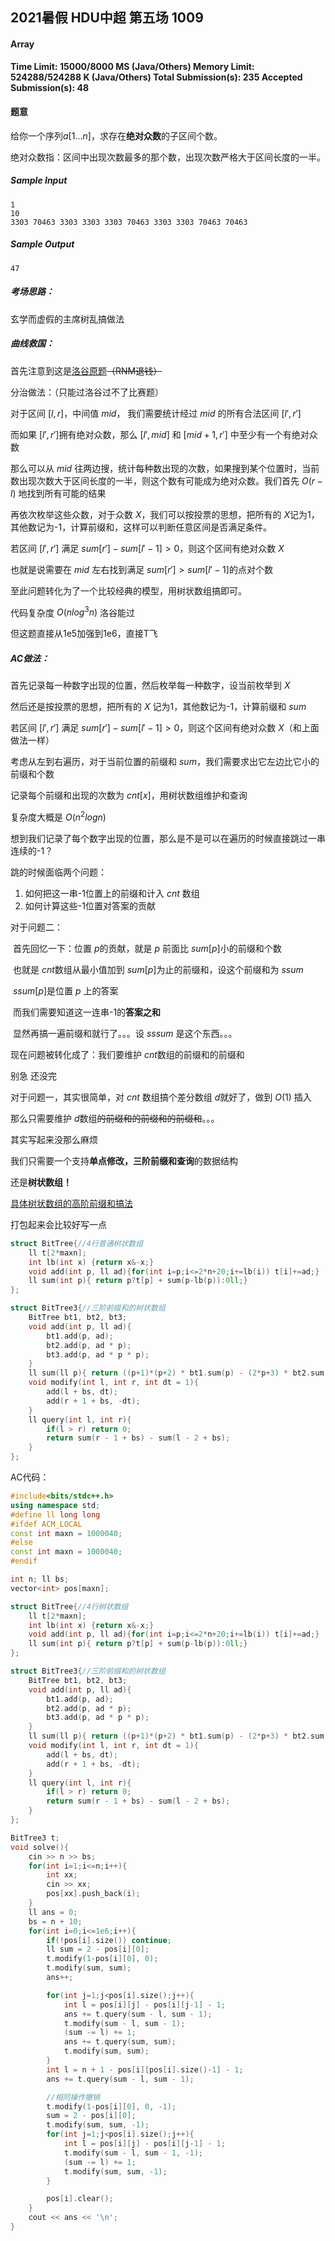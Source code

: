 ## 2021暑假 HDU中超 第五场 1009

#### Array

**Time Limit: 15000/8000 MS (Java/Others)  Memory Limit: 524288/524288 K (Java/Others)
Total Submission(s): 235  Accepted Submission(s): 48**



#### 题意

给你一个序列$a[1...n]$​，求存在**绝对众数**的子区间个数。

绝对众数指：区间中出现次数最多的那个数，出现次数严格大于区间长度的一半。



##### Sample Input

```
1
10
3303 70463 3303 3303 3303 70463 3303 3303 70463 70463
```

##### Sample Output

```
47
```



##### 考场思路：

玄学而虚假的主席树乱搞做法



##### 曲线救国：

首先注意到这是[洛谷原题](https://www.luogu.com.cn/problem/P4062)~~（RNM退钱）~~

分治做法：（只能过洛谷过不了比赛题）

对于区间 $[l,r]$​，中间值 $mid$​， 我们需要统计经过 $mid$​ 的所有合法区间 $[l', r']$​

而如果 $[l',r']$​​ 拥有绝对众数，那么 $[l', mid]$ 和 $[mid+1, r']$ 中至少有一个有绝对众数

那么可以从 $mid$ 往两边搜，统计每种数出现的次数，如果搜到某个位置时，当前数出现次数大于区间长度的一半，则这个数有可能成为绝对众数​。我们首先 $O(r-l)$ 地找到所有可能的结果

再依次枚举这些众数，对于众数 $X$​​，我们可以按投票的思想，把所有的 $X$​​​ 记为1，其他数记为-1，计算前缀和，这样可以判断任意区间是否满足条件。

若区间 $[l',r']$ 满足 $sum[r'] - sum[l'-1] > 0$，则这个区间有绝对众数 $X$

也就是说需要在 $mid$​ 左右找到满足 $sum[r'] > sum[l'-1]$​ 的点对个数

至此问题转化为了一个比较经典的模型，用树状数组搞即可。

代码复杂度 $O(nlog^3n)$ 洛谷能过

但这题直接从1e5加强到1e6，直接T飞



##### AC做法：

首先记录每一种数字出现的位置，然后枚举每一种数字，设当前枚举到 $X$

然后还是按投票的思想，把所有的 $X$​​ 记为1，其他数记为-1，计算前缀和 $sum$

若区间 $[l',r']$ 满足 $sum[r'] - sum[l'-1] > 0$，则这个区间有绝对众数 $X$（和上面做法一样）

考虑从左到右遍历，对于当前位置的前缀和 $sum$​​ ，我们需要求出它左边比它小的前缀和个数

记录每个前缀和出现的次数为 $cnt[x]$，用树状数组维护​和查询

复杂度大概是 $O(n^2logn)$



想到我们记录了每个数字出现的位置，那么是不是可以在遍历的时候直接跳过一串连续的-1？

跳的时候面临两个问题：

1. 如何把这一串-1位置上的前缀和计入 $cnt$ 数组
2. 如何计算这些-1位置对答案的贡献

对于问题二：

​	首先回忆一下：位置 $p$​​​​​​ 的贡献，就是 $p$​ 前面比 $sum[p]$​​​​​ 小的前缀和个数

​	也就是 $cnt$​​ 数组从最小值加到 $sum[p]$​​​ 为止的前缀和，设这个前缀和为 $ssum$​

​	$ssum[p]$​ 是位置 $p$​ 上的答案

​	而我们需要知道这一连串-1的**答案之和**

​	显然再搞一遍前缀和就行了。。。设 $sssum$ 是这个东西。。。

现在问题被转化成了：我们要维护 $cnt$​ 数组的前缀和的前缀和

别急 还没完

对于问题一，其实很简单，对 $cnt$ 数组搞个差分数组 $d$​ 就好了，做到 $O(1)$ 插入

那么只需要维护 $d$​​​​ 数组~~的前缀和的前缀和的前缀和~~。。。



其实写起来没那么麻烦

我们只需要一个支持**单点修改，三阶前缀和查询**的数据结构

还是**树状数组！**

[具体树状数组的高阶前缀和搞法](https://www.cnblogs.com/tyin/p/15100556.html)

打包起来会比较好写一点

```c++
struct BitTree{//4行普通树状数组
    ll t[2*maxn];
    int lb(int x) {return x&-x;}
    void add(int p, ll ad){for(int i=p;i<=2*n+20;i+=lb(i)) t[i]+=ad;}
    ll sum(int p){ return p?t[p] + sum(p-lb(p)):0ll;}
};

struct BitTree3{//三阶前缀和的树状数组
    BitTree bt1, bt2, bt3;
    void add(int p, ll ad){
        bt1.add(p, ad);
        bt2.add(p, ad * p);
        bt3.add(p, ad * p * p);
    }
    ll sum(ll p){ return ((p+1)*(p+2) * bt1.sum(p) - (2*p+3) * bt2.sum(p) + bt3.sum(p)) / 2;}
    void modify(int l, int r, int dt = 1){
        add(l + bs, dt);
        add(r + 1 + bs, -dt);
    }
    ll query(int l, int r){
        if(l > r) return 0;
        return sum(r - 1 + bs) - sum(l - 2 + bs);
    }
};
```



AC代码：

```c++
#include<bits/stdc++.h>
using namespace std;
#define ll long long
#ifdef ACM_LOCAL
const int maxn = 1000040;
#else
const int maxn = 1000040;
#endif

int n; ll bs;
vector<int> pos[maxn];

struct BitTree{//4行树状数组
    ll t[2*maxn];
    int lb(int x) {return x&-x;}
    void add(int p, ll ad){for(int i=p;i<=2*n+20;i+=lb(i)) t[i]+=ad;}
    ll sum(int p){ return p?t[p] + sum(p-lb(p)):0ll;}
};

struct BitTree3{//三阶前缀和的树状数组
    BitTree bt1, bt2, bt3;
    void add(int p, ll ad){
        bt1.add(p, ad);
        bt2.add(p, ad * p);
        bt3.add(p, ad * p * p);
    }
    ll sum(ll p){ return ((p+1)*(p+2) * bt1.sum(p) - (2*p+3) * bt2.sum(p) + bt3.sum(p)) / 2;}
    void modify(int l, int r, int dt = 1){
        add(l + bs, dt);
        add(r + 1 + bs, -dt);
    }
    ll query(int l, int r){
        if(l > r) return 0;
        return sum(r - 1 + bs) - sum(l - 2 + bs);
    }
};

BitTree3 t;
void solve(){
    cin >> n >> bs;
    for(int i=1;i<=n;i++){
        int xx;
        cin >> xx;
        pos[xx].push_back(i);
    }
    ll ans = 0;
    bs = n + 10;
    for(int i=0;i<=1e6;i++){
        if(!pos[i].size()) continue;
        ll sum = 2 - pos[i][0];
        t.modify(1-pos[i][0], 0);
        t.modify(sum, sum);
        ans++;

        for(int j=1;j<pos[i].size();j++){
            int l = pos[i][j] - pos[i][j-1] - 1;
            ans += t.query(sum - l, sum - 1);
            t.modify(sum - l, sum - 1);
            (sum -= l) += 1;
            ans += t.query(sum, sum);
            t.modify(sum, sum);
        }
        int l = n + 1 - pos[i][pos[i].size()-1] - 1;
        ans += t.query(sum - l, sum - 1);

        //相同操作撤销
        t.modify(1-pos[i][0], 0, -1);
        sum = 2 - pos[i][0];
        t.modify(sum, sum, -1);
        for(int j=1;j<pos[i].size();j++){
            int l = pos[i][j] - pos[i][j-1] - 1;
            t.modify(sum - l, sum - 1, -1);
            (sum -= l) += 1;
            t.modify(sum, sum, -1);
        }

        pos[i].clear();
    }
    cout << ans << '\n';
}
```
